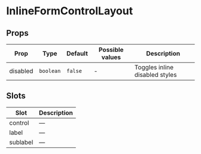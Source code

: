 # InlineFormControlLayout

<!-- api-tables:start -->
## Props

| Prop     | Type      | Default | Possible values | Description                    |
| -------- | --------- | ------- | --------------- | ------------------------------ |
| disabled | `boolean` | `false` | -               | Toggles inline disabled styles |


## Slots

| Slot     | Description |
| -------- | ----------- |
| control  | —           |
| label    | —           |
| sublabel | —           |
<!-- api-tables:end -->
